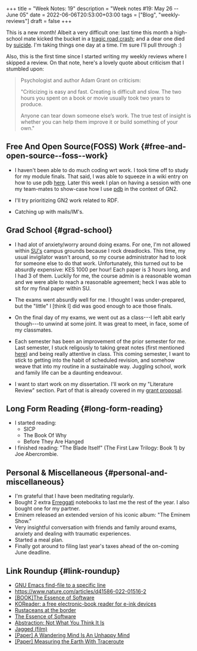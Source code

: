 +++
title = "Week Notes: 19"
description = "Week notes #19: May 26 -- June 05"
date = 2022-06-06T20:53:00+03:00
tags = ["Blog", "weekly-reviews"]
draft = false
+++

This is a new month! Albeit a very difficult one:
last time this month a high-school mate kicked the
bucket in a [tragic road crash](https://obituarykenya.co.ke/samuel-sasha-musungu/); and a dear one died
by [suicide](https://obituarykenya.co.ke/daniel-omondi-amenya/). I'm taking things one day at a
time. I'm sure I'll pull through :)

Also, this is the first time since I started
writing my weekly reviews where I skipped a
review. On that note, here's a lovely quote about
criticism that I stumbled upon:

> Psychologist and author Adam Grant on criticism:
>
> "Criticizing is easy and fast. Creating is
> difficult and slow.  The two hours you spent on a
> book or movie usually took two years to produce.
>
> Anyone can tear down someone else’s work. The true
> test of insight is whether you can help them
> improve it or build something of your own."


## Free And Open Source(FOSS) Work {#free-and-open-source--foss--work}

-   I haven't been able to do much coding wrt
    work. I took time off to study for my module
    finals. That said, I was able to squeeze in a
    wiki entry on how to use pdb [here](https://issues.genenetwork.org/topics/using-pdb-to-troubleshoot.html). Later this
    week I plan on having a session with one my
    team-mates to show-case how I use [pdb](https://docs.python.org/3/library/pdb.html) in the
    context of GN2.

-   I'll try prioritizing GN2 work related to RDF.

-   Catching up with mails/IM's.


## Grad School {#grad-school}

-   I had alot of anxiety/worry around doing
    exams. For one, I'm not allowed within [SU's](https://strathmore.edu/)
    campus grounds because I rock dreadlocks. This
    time, my usual invigilator wasn't around, so my
    course administrator had to look for someone
    else to do that work. Unfortunately, this turned
    out to be absurdly expensive: KES 1000 per hour!
    Each paper is 3 hours long, and I had 3 of
    them. Luckily for me, the course admin is a
    reasonable woman and we were able to reach a
    reasonable agreement; heck I was able to sit for
    my final paper within SU.

-   The exams went absurdly well for me. I thought I
    was under-prepared, but the "little" I [think I]
    did was good enough to ace those finals.

-   On the final day of my exams, we went out as a
    class---I left abit early though---to unwind at
    some joint. It was great to meet, in face, some
    of my classmates.

-   Each semester has been an improvement of the
    prior semester for me. Last semester, I stuck
    religously to taking great notes (first
    mentioned [here](https://www.bonfacemunyoki.com/post/2022-02-27-week-notes-6/)) and being really attentive in
    class. This coming semester, I want to stick to
    getting into the habit of scheduled revision,
    and somehow weave that into my routine in a
    sustainable way. Juggling school, work and
    family life can be a daunting endeavour.

-   I want to start work on my dissertation. I'll
    work on my "Literature Review" section. Part of
    that is already covered in my [grant proposal](https://github.com/BonfaceKilz/dissertation/blob/main/grant-proposal/grant-proposal.org).


## Long Form Reading {#long-form-reading}

-   I started reading:
    -   SICP
    -   The Book Of Why
    -   Before They Are Hanged
-   I finished reading: "The Blade Itself" (The
    First Law Trilogy: Book 1) by Joe Abercrombie.


## Personal &amp; Miscellaneous {#personal-and-miscellaneous}

-   I'm grateful that I have been meditating
    regularly.
-   Bought 2 extra [Erreggati](https://www.facebook.com/Erregatti/) notebooks to last me
    the rest of the year. I also bought one for my
    partner.
-   Eminem released an extended version of his
    iconic album: "The Eminem Show."
-   Very insightful conversation with friends and
    family around exams, anxiety and dealing with
    traumatic experiences.
-   Started a meal plan.
-   Finally got around to filing last year's taxes
    ahead of the on-coming June deadline.


## Link Roundup {#link-roundup}

-   [GNU Emacs find-file to a specific line](https://www.bonfacemunyoki.com/post/2022-05-26-gnu-emacs-find-file-to-a-specific-file/)
-   <https://www.nature.com/articles/d41586-022-01516-2>
-   [[BOOK]The Essence of Software](https://press.princeton.edu/books/hardcover/9780691225388/the-essence-of-software)
-   [KOReader: a free electronic-book reader for e-ink devices](https://lwn.net/Articles/889171/)
-   [Rustaceans at the border](https://lwn.net/Articles/889924/)
-   [The Essence of Software](https://press.princeton.edu/books/hardcover/9780691225388/the-essence-of-software)
-   [Abstraction: Not What You Think It Is](https://www.pathsensitive.com/2022/03/abstraction-not-what-you-think-it-is.html)
-   [Jagged (film)](https://en.wikipedia.org/wiki/Jagged_(film))
-   [[Paper] A Wandering Mind Is An Unhappy Mind](https://fermatslibrary.com/s/a-wandering-mind-is-an-unhappy-mind)
-   [[Paper] Measuring the Earth With Traceroute](https://fermatslibrary.com/s/measuring-the-earth-with-traceroute)
